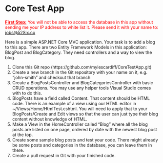 <h1>Core Test App</h1>
<p style="color:red;"><b><u>First Step:</u></b> You will not be able to access the database in this app without sending me your IP address to white list it. Please send it with your name to: <a href="jobs@52Six.co">jobs@52Six.co</a></p>

<p>
    Here is a simple ASP.NET Core MVC application. Your task is to add a blog to this app.
    There are two Entity Framework Models in this application: BlogPost and BlogCategory. They need controllers and a way to view the blog.
</p>

<ol>
    <li>Clone this Git repo (https://github.com/mylescardiff/CoreTestApp.git)</li>
    <li>Create a new branch in the Git repository with your name on it, e.g. “john-smith” and checkout that branch</li>
    <li>Create a BlogPostsController and BlogCategoriesController with basic CRUD operations. You may use any helper tools Visual Studio comes with to do this.</li>
    <li>BlogPosts have a field called Content. That content should be HTML code. There is an example of a view using our HTML editor in ~/Views/Home/HtmlTest.cshtml. You will need to apply that to your BlogPosts/Create and Edit views so that the user can just type their blog content without knowledge of HTML.</li>
    <li>Make a View in the HomeController called “Blog” where all the blog posts are listed on one page, ordered by date with the newest blog post at the top.</li>
    <li>Create some sample blog posts and test your code. There might already be some posts and categories in the database, you can leave them in there.</li>
    <li>Create a pull request in Git with your finished code.</li>
</ol>
